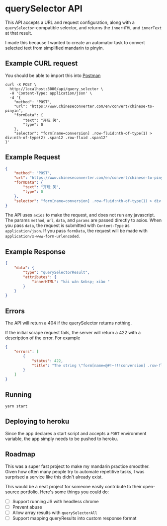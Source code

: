 # querySelector API

This API accepts a URL and request configuration, along with a
`querySelector`-compatible selector, and returns the `innerHTML` and `innerText` at that result.

I made this because I wanted to create an automator task to convert selected text from simplified mandarin to pinyin.

## Example CURL request

You should be able to import this into
[Postman](https://www.getpostman.com)

```
curl -X POST \
  http://localhost:3000/api/query_selector \
  -H 'Content-Type: application/json' \
  -d '{
	"method": "POST",
	"url": "https://www.chineseconverter.com/en/convert/chinese-to-pinyin",
	"formData": {
		"text": "开玩 笑",
		"type": 0
	},
	"selector": "form[name=conversion] .row-fluid:nth-of-type(1) > div:nth-of-type(2) .span12 .row-fluid .span12"
}'
```

## Example Request

```json
{
	"method": "POST",
	"url": "https://www.chineseconverter.com/en/convert/chinese-to-pinyin",
	"formData": {
		"text": "开玩 笑",
		"type": 0
	},
	"selector": "form[name=conversion] .row-fluid:nth-of-type(1) > div:nth-of-type(2) .span12 .row-fluid .span12"
}
```

The API uses `axios` to make the request, and does not run any
javascript. The params `method`, `url`, `data`, and `params` are
passed directly to axios. When you pass `data`, the request is
submitted with `Content-Type` as `application/json`. If you pass
`formData`, the request will be made with
`application/x-www-form-urlencoded`.

## Example Response
```json
{
    "data": {
        "type": "querySelectorResult",
        "attributes": {
            "innerHTML": "kāi wán &nbsp; xiào "
        }
    }
}
```

## Errors

The API will return a 404 if the querySelector returns nothing.

If
the initial scrape request fails, the server will return a 422 with a
description of the error. For example

```json
{
    "errors": [
        {
            "status": 422,
            "title": "The string \"form[name=@#!~!!!conversion] .row-fluid:nth-of-type(1) > div:nth-of-type(2) .span12 .row-fluid .span12\", is not a valid CSS selector"
        }
    ]
}

```
## Running


`yarn start`

## Deploying to heroku

Since the app declares a start script and accepts a `PORT` environment
variable, the app simply needs to be pushed to heroku.


## Roadmap

This was a super fast project to make my mandarin practice smoother.
Given how often many people try to automate repetitive tasks, I
was surprised a service like this didn't already exist.

This would be a neat project for someone easily contribute to
their open-source portfolio. Here's some things you could do:

- [ ] Support running JS with headless chrome
- [ ] Prevent abuse
- [ ] Allow array results with 
  `querySelectorAll`
- [ ] Support mapping queryResults into custom response format
